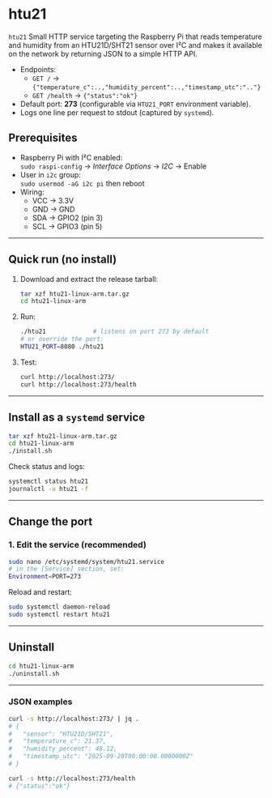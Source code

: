 # htu21

`htu21` Small HTTP service targeting the Raspberry Pi that reads temperature and humidity from an HTU21D/SHT21 sensor over I²C and makes it available on the network by returning JSON to a simple HTTP API.

- Endpoints:
  - `GET /` → `{"temperature_c":..,"humidity_percent":..,"timestamp_utc":".."}`
  - `GET /health` → `{"status":"ok"}`
- Default port: **273** (configurable via `HTU21_PORT` environment variable).
- Logs one line per request to stdout (captured by `systemd`).

## Prerequisites

- Raspberry Pi with I²C enabled:  
  `sudo raspi-config` → *Interface Options* → *I2C* → Enable
- User in `i2c` group:  
  `sudo usermod -aG i2c pi` then reboot
- Wiring:  
  - VCC → 3.3V  
  - GND → GND  
  - SDA → GPIO2 (pin 3)  
  - SCL → GPIO3 (pin 5)  

---

## Quick run (no install)

1. Download and extract the release tarball:
   ```bash
   tar xzf htu21-linux-arm.tar.gz
   cd htu21-linux-arm
   ```

2. Run:
   ```bash
   ./htu21             # listens on port 273 by default
   # or override the port:
   HTU21_PORT=8080 ./htu21
   ```

3. Test:
   ```bash
   curl http://localhost:273/
   curl http://localhost:273/health
   ```

---

## Install as a `systemd` service

```bash
tar xzf htu21-linux-arm.tar.gz
cd htu21-linux-arm
./install.sh
```

Check status and logs:

```bash
systemctl status htu21
journalctl -u htu21 -f
```


---

## Change the port

### 1. Edit the service (recommended)

```bash
sudo nano /etc/systemd/system/htu21.service
# in the [Service] section, set:
Environment=PORT=273
```

Reload and restart:

```bash
sudo systemctl daemon-reload
sudo systemctl restart htu21
```

---

## Uninstall

```bash
cd htu21-linux-arm
./uninstall.sh
```

---

### JSON examples

```bash
curl -s http://localhost:273/ | jq .
# {
#   "sensor": "HTU21D/SHT21",
#   "temperature_c": 21.37,
#   "humidity_percent": 48.12,
#   "timestamp_utc": "2025-09-20T00:00:00.0000000Z"
# }

curl -s http://localhost:273/health
# {"status":"ok"}
```